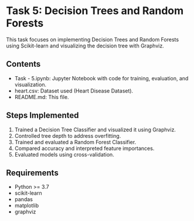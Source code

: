 # Task 5: Decision Trees and Random Forests

This task focuses on implementing Decision Trees and Random Forests using Scikit-learn and visualizing the decision tree with Graphviz.

## Contents
- Task - 5.ipynb: Jupyter Notebook with code for training, evaluation, and visualization.
- heart.csv: Dataset used (Heart Disease Dataset).
- README.md: This file.

## Steps Implemented
1. Trained a Decision Tree Classifier and visualized it using Graphviz.
2. Controlled tree depth to address overfitting.
3. Trained and evaluated a Random Forest Classifier.
4. Compared accuracy and interpreted feature importances.
5. Evaluated models using cross-validation.

## Requirements
- Python >= 3.7
- scikit-learn
- pandas
- matplotlib
- graphviz
